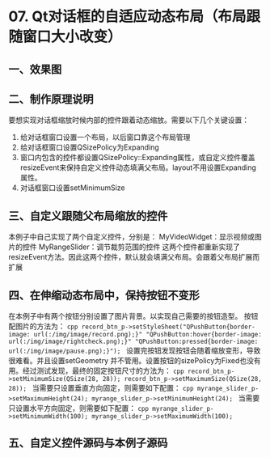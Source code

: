 # 07. Qt对话框的自适应动态布局（布局跟随窗口大小改变）
## 一、效果图
## 二、制作原理说明
要想实现对话框缩放时候内部的控件跟着动态缩放。需要以下几个关键设置：
1. 给对话框窗口设置一个布局，以后窗口靠这个布局管理
2. 给对话框窗口设置QSizePolicy为Expanding
3. 窗口内包含的控件都设置QSizePolicy::Expanding属性，或自定义控件覆盖resizeEvent来保持自定义控件动态填满父布局。layout不用设置Expanding属性。
4. 对话框窗口设置setMinimumSize
## 三、自定义跟随父布局缩放的控件
本例子中自己实现了两个自定义控件，分别是：
MyVideoWidget：显示视频或图片的控件
MyRangeSlider：调节裁剪范围的控件
这两个控件都重新实现了resizeEvent方法。因此这两个控件，默认就会填满父布局。会跟着父布局扩展而扩展

## 四、在伸缩动态布局中，保持按钮不变形
在本例子中有两个按钮分别设置了图片背景。以实现自己需要的按钮造型。
按钮配图片的方法为：
	```cpp
	record_btn_p->setStyleSheet("QPushButton{border-image: url(:/img/image/record.png);}"
	"QPushButton:hover{border-image: url(:/img/image/rightcheck.png);}"
	"QPushButton:pressed{border-image: url(:/img/image/pause.png);}");
	```
设置完按钮发现按钮会随着缩放变形，导致很难看。并且设置setGeometry
并不管用。设置按钮的sizePolicy为Fixed也没有用。经过测试发现，最终的固定按钮尺寸的方法为：
	```cpp
	record_btn_p->setMinimumSize(QSize(28, 28));
	record_btn_p->setMaximumSize(QSize(28, 28));
	```
当需要只设置垂直方向固定，则需要如下配置：
	```cpp
	myrange_slider_p->setMaximumHeight(24);
	myrange_slider_p->setMinimumHeight(24);
	```
当需要只设置水平方向固定，则需要如下配置：
	```cpp
	myrange_slider_p->setMinimumWidth(100);
	myrange_slider_p->setMaximumWidth(100);
	```
## 五、自定义控件源码与本例子源码
